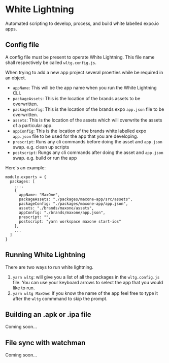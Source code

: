 # White Lightning
Automated scripting to develop, process, and build white labelled expo.io apps.

## Config file
A config file must be present to operate White Lightning. This file name shall respectively be called `wltg.config.js`.

When trying to add a new app project several proerties while be required in an object.
* `appName`: This will be the app name when you run the White Lightning CLI.
* `packageAssets`: This is the location of the brands assets to be overwritten.
* `packageConfig`: This is the location of the brands expo `app.json` file to be overwritten.
* `assets`: This is the location of the assets which will overwrite the assets of a particular app.
* `appConfig`: This is the location of the brands white labelled expo `app.json` file to be used for the app that you are developing.
* `prescript`: Runs any cli commands before doing the asset and `app.json` swap. e.g. clean up scripts
* `postscript`: Rungs any cli commands after doing the asset and `app.json` swap. e.g. build or run the app

Here's an example:
```
module.exports = {
  packages: [
  	...,
    {
      appName: "MaxOne",
      packageAssets: "./packages/maxone-app/src/assets",
      packageConfig: "./packages/maxone-app/app.json",
      assets: "./brands/maxone/assets",
      appConfig: "./brands/maxone/app.json",
      prescript: "",
      postscript: "yarn workspace maxone start-ios"
    },
    ...
  ]
}
```

## Running White Lightning
There are two ways to run white lightning.

1. `yarn wltg`: will give you a list of all the packages in the `wltg.config.js` file. You can use your keyboard arrows to select the app that you would like to run.
2. `yarn wltg MaxOne`: If you know the name of the app feel free to type it after the `wltg` commmand to skip the prompt.

## Building an .apk or .ipa file
Coming soon...

## File sync with watchman
Coming soon...

